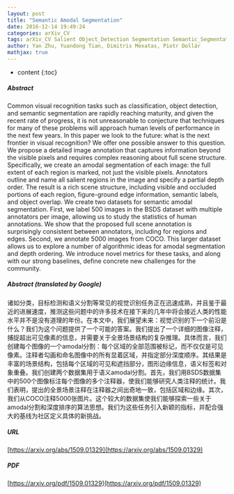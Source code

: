 ```yaml
---
layout: post
title: "Semantic Amodal Segmentation"
date: 2016-12-14 19:49:24
categories: arXiv_CV
tags: arXiv_CV Salient Object_Detection Segmentation Semantic_Segmentation Classification Detection Recognition
author: Yan Zhu, Yuandong Tian, Dimitris Mexatas, Piotr Dollár
mathjax: true
---
```


* content
{:toc}

##### Abstract
Common visual recognition tasks such as classification, object detection, and semantic segmentation are rapidly reaching maturity, and given the recent rate of progress, it is not unreasonable to conjecture that techniques for many of these problems will approach human levels of performance in the next few years. In this paper we look to the future: what is the next frontier in visual recognition? We offer one possible answer to this question. We propose a detailed image annotation that captures information beyond the visible pixels and requires complex reasoning about full scene structure. Specifically, we create an amodal segmentation of each image: the full extent of each region is marked, not just the visible pixels. Annotators outline and name all salient regions in the image and specify a partial depth order. The result is a rich scene structure, including visible and occluded portions of each region, figure-ground edge information, semantic labels, and object overlap. We create two datasets for semantic amodal segmentation. First, we label 500 images in the BSDS dataset with multiple annotators per image, allowing us to study the statistics of human annotations. We show that the proposed full scene annotation is surprisingly consistent between annotators, including for regions and edges. Second, we annotate 5000 images from COCO. This larger dataset allows us to explore a number of algorithmic ideas for amodal segmentation and depth ordering. We introduce novel metrics for these tasks, and along with our strong baselines, define concrete new challenges for the community.

##### Abstract (translated by Google)
诸如分类，目标检测和语义分割等常见的视觉识别任务正在迅速成熟，并且鉴于最近的进展速度，推测这些问题中的许多技术在接下来的几年中将会接近人类的性能水平并不是没有道理的年份。在本文中，我们展望未来：视觉识别的下一个前沿是什么？我们为这个问题提供了一个可能的答案。我们提出了一个详细的图像注释，捕捉超出可见像素的信息，并需要关于全景场景结构的复杂推理。具体而言，我们创建每个图像的一个amodal分割：每个区域的全部范围被标记，而不仅仅是可见像素。注释者勾画和命名图像中的所有显着区域，并指定部分深度顺序。其结果是丰富的场景结构，包括每个区域的可见和遮挡部分，图形边缘信息，语义标签和对象重叠。我们创建两个数据集用于语义amodal分割。首先，我们用BSDS数据集中的500个图像标注每个图像的多个注释器，使我们能够研究人类注释的统计。我们表明，提出的全景场景注释在注释器之间出奇地一致，包括区域和边缘。其次，我们从COCO注释5000张图片。这个较大的数据集使我们能够探索一些关于amodal分割和深度排序的算法思想。我们为这些任务引入新颖的指标，并配合强大的基线为社区定义具体的新挑战。

##### URL
[https://arxiv.org/abs/1509.01329](https://arxiv.org/abs/1509.01329)

##### PDF
[https://arxiv.org/pdf/1509.01329](https://arxiv.org/pdf/1509.01329)

